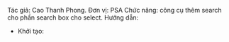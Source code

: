 Tác giả: Cao Thanh Phong.
Đơn vị: PSA
Chức năng: công cụ thêm search cho phần search box cho select.
Hướng dẫn:
-  Khởi tạo:
```js

```
